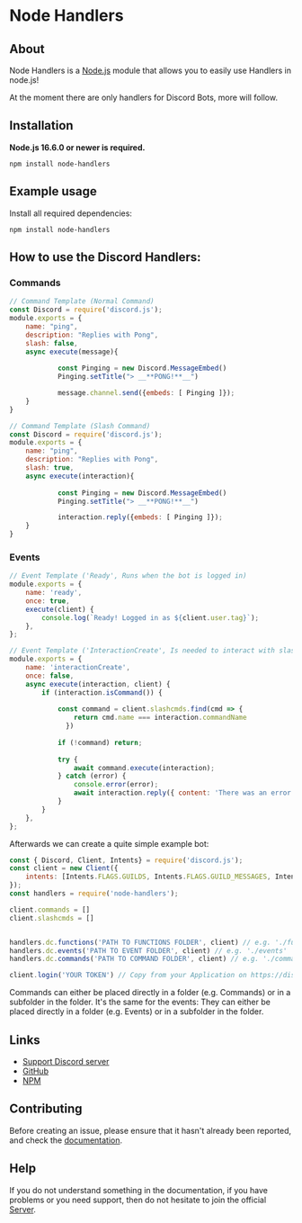 # Node Handlers
## About

Node Handlers is a [Node.js](https://nodejs.org) module that allows you to easily use Handlers in node.js!

At the moment there are only handlers for Discord Bots, more will follow.

## Installation

**Node.js 16.6.0 or newer is required.**  

```sh-session
npm install node-handlers
```


## Example usage

Install all required dependencies:
```sh-session
npm install node-handlers

```

## How to use the Discord Handlers:
### Commands
```js
// Command Template (Normal Command)
const Discord = require('discord.js');
module.exports = {
    name: "ping",
    description: "Replies with Pong",
    slash: false,
    async execute(message){
            
            const Pinging = new Discord.MessageEmbed()
            Pinging.setTitle("> __**PONG!**__")

            message.channel.send({embeds: [ Pinging ]});
    }
}
```
```js
// Command Template (Slash Command)
const Discord = require('discord.js');
module.exports = {
    name: "ping",
    description: "Replies with Pong",
    slash: true,
    async execute(interaction){
            
            const Pinging = new Discord.MessageEmbed()
            Pinging.setTitle("> __**PONG!**__")

            interaction.reply({embeds: [ Pinging ]});
    }
}
```
### Events
```js
// Event Template ('Ready', Runs when the bot is logged in)
module.exports = {
	name: 'ready',
	once: true,
	execute(client) {
		console.log(`Ready! Logged in as ${client.user.tag}`);
	},
};
```
```js
// Event Template ('InteractionCreate', Is needed to interact with slash commands)
module.exports = {
	name: 'interactionCreate',
	once: false,
	async execute(interaction, client) {
		if (interaction.isCommand()) {
            
            const command = client.slashcmds.find(cmd => {
                return cmd.name === interaction.commandName
              })
    
            if (!command) return;
    
            try {
                await command.execute(interaction);
            } catch (error) {
                console.error(error);
                await interaction.reply({ content: 'There was an error while executing this command!', ephemeral: true });
            }
        }
	},
};
```

Afterwards we can create a quite simple example bot:
```js
const { Discord, Client, Intents} = require('discord.js');
const client = new Client({
    intents: [Intents.FLAGS.GUILDS, Intents.FLAGS.GUILD_MESSAGES, Intents.FLAGS.GUILD_MEMBERS]
});
const handlers = require('node-handlers');

client.commands = []
client.slashcmds = []


handlers.dc.functions('PATH TO FUNCTIONS FOLDER', client) // e.g. './functions'
handlers.dc.events('PATH TO EVENT FOLDER', client) // e.g. './events'
handlers.dc.commands('PATH TO COMMAND FOLDER', client) // e.g. './commands'

client.login('YOUR TOKEN') // Copy from your Application on https://discord.com/developers/applications
```

Commands can either be placed directly in a folder (e.g. Commands) or in a subfolder in the folder. It's the same for the events: They can either be placed directly in a folder (e.g. Events) or in a subfolder in the folder.


## Links

- [Support Discord server](https://dsc.gg/ole_is_live)
- [GitHub](https://github.com/Ole-is-live/node-handlers)
- [NPM](https://www.npmjs.com/package/node-handlers)

## Contributing

Before creating an issue, please ensure that it hasn't already been reported, and check the
[documentation](https://www.npmjs.com/package/node-handlers).  

## Help

If you do not understand something in the documentation, if you have problems or you need support, then do not hesitate to join the official [Server](https://dsc.gg/ole_is_live).
